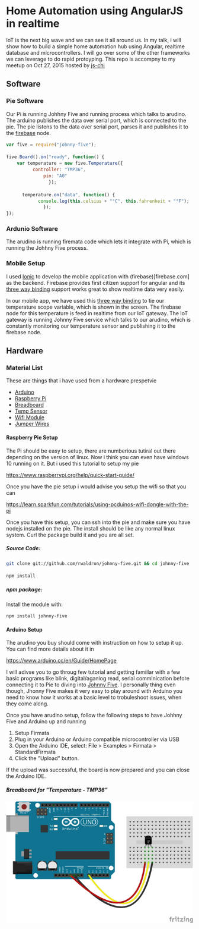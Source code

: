 # Home Automation using AngularJS in realtime 
 IoT is the next big wave and we can see it all around us. In my talk, i will show how to build a simple home automation hub using Angular, realtime database and microcontrollers. I will go over some of the other frameworks we can leverage to do rapid protoyping.
 This repo is accompny to my meetup on Oct 27, 2015 hosted by [js-chi](http://www.meetup.com/js-chi/events/225146363/)

## Software
### Pie Software
Our Pi is running Johhny Five and running process which talks to arudino. The arduino publishes the data over serial port, which is connected to the pie. The pie listens to the data over serial port, parses it and publishes it to the [firebase](firebase.com) node.

```javascript
var five = require("johnny-five");

five.Board().on("ready", function() {
    var temperature = new five.Temperature({
          controller: "TMP36",
              pin: "A0"
                });

      temperature.on("data", function() {
            console.log(this.celsius + "°C", this.fahrenheit + "°F");
              });
});


```


### Ardunio Software
The arudino is running firemata code which lets it integrate with Pi, which is running the Johhny Five process.

### Mobile Setup
I used [Ionic](www.ionic.io) to develop the mobile application with (firebase)[firebase.com] as the backend. Firebase provides first citizen support for angular and its [three way binding](https://www.firebase.com/blog/2013-10-04-firebase-angular-data-binding.html) support works great to show realtime data very easily.

In our mobile app, we have used this [three way binding](https://www.firebase.com/blog/2013-10-04-firebase-angular-data-binding.html) to tie our temperature scope variable, which is shown in the screen. The firebase node for this temperature is feed in realtime from our IoT gateway. The IoT gateway is running Johnny Five service which talks to our arudino, which is constantly monitoring our temperature sensor and publishing it to the firebase node.

 
## Hardware

### Material List
 These are things that i have used from a hardware prespetvie
* [Arduino](https://www.sparkfun.com/products/12757)
* [Raspberry Pi](https://www.sparkfun.com/products/12994)
* [Breadboard](https://www.sparkfun.com/products/12002)
* [Temp Sensor](https://www.sparkfun.com/products/10988)
* [Wifi Module](https://www.sparkfun.com/products/11713)
* [Jumper Wires](https://www.sparkfun.com/products/9194)

#### Raspberry Pie Setup
The Pi should be easy to setup, there are numberious tutiral out there depending on the version of linux. Now i think you can even have windows 10 running on it. But i used this tutorial to setup my pie

https://www.raspberrypi.org/help/quick-start-guide/

Once you have the pie setup i would advise you setup the wifi so that you can 

https://learn.sparkfun.com/tutorials/using-pcduinos-wifi-dongle-with-the-pi

Once you have this setup, you can ssh into the pie and make sure you have nodejs installed on the pie. The install should be like any normal linux system. Curl the package build it and you are all set.

##### Source Code:

``` bash
git clone git://github.com/rwaldron/johnny-five.git && cd johnny-five

npm install
```

##### npm package:

Install the module with:

```bash
npm install johnny-five
```
#### Arduino Setup

The arudino you buy should come with instruction on how to setup it up. You can find more details about it in 

https://www.arduino.cc/en/Guide/HomePage

I will adivse you to go throug few tutorial and getting famiilar with a few basic programs like blink, digital/aganlog read, serial comminication before connecting it to Pie to diving into [Johnny Five](http://johnny-five.io/). I personally thing even though, Jhonny Five makes it very easy to play around with Arduino you need to know how it works at a basic level to trobuleshoot issues, when they come along.

Once you have arudino setup, follow the following steps to have Johhny Five and Arduino up and running

1. Setup Firmata
  1. Plug in your Arduino or Arduino compatible microcontroller via USB
  2. Open the Arduino IDE, select: File > Examples > Firmata > StandardFirmata
  3. Click the "Upload" button.

If the upload was successful, the board is now prepared and you can close the Arduino IDE.

##### Breadboard for "Temperature - TMP36"
![images/temperature-tmp36.png](images/temperature-tmp36.png)


